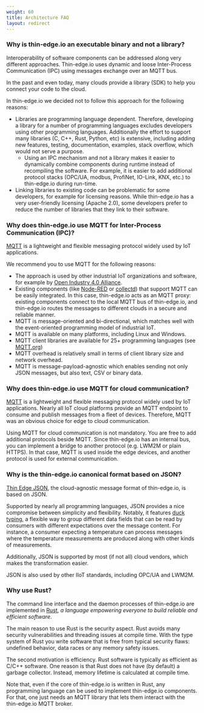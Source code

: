 ```yaml
---
weight: 60
title: Architecture FAQ
layout: redirect
---
```


### Why is thin-edge.io an executable binary and not a library?

Interoperability of software components can be addressed along very different approaches. Thin-edge.io uses dynamic and loose Inter-Process Communication (IPC) using messages exchange over an MQTT bus.

In the past and even today, many clouds provide a library (SDK) to help you connect your code to the cloud.

In thin-edge.io we decided not to follow this approach for the following reasons:
* Libraries are programming language dependent.
  Therefore, developing a library for a number of programming languages excludes developers using other
  programming languages. Additionally the effort to support many libraries (C, C++, Rust, Python, etc) is extensive,
  including adding new features, testing, documentation, examples, stack overflow, which would not serve a purpose.
  * Using an IPC mechanism and not a library makes it easier to dynamically combine components during runtime
  instead of recompiling the software. For example, it is easier to add additional protocol stacks
  (OPC/UA, modbus, ProfiNet, IO-Link, KNX, etc.) to thin-edge.io during run-time.
* Linking libraries to existing code can be problematic for some developers, for example for licensing reasons.
  While thin-edge.io has a very user-friendly licensing (Apache 2.0),
  some developers prefer to reduce the number of libraries that they link to their software.

### Why does thin-edge.io use MQTT for Inter-Process Communication (IPC)?
[MQTT](https://mqtt.org/) is a lightweight and flexible messaging protocol widely used by IoT applications.

We recommend you to use MQTT for the following reasons:
* The approach is used by other industrial IoT organizations and software,
  for example by [Open Industry 4.0 Alliance](https://openindustry4.com/).
* Existing components (like [Node-RED](https://nodered.org/) or [collectd](https://collectd.org/)) that support MQTT can be easily integrated. In this case, thin-edge.io acts as an MQTT proxy:
  existing components connect to the local MQTT bus of thin-edge.io,
  and thin-edge.io routes the messages to different clouds in a secure and reliable manner.  
* MQTT is message-oriented and bi-directional, which matches well with the event-oriented programming model of industrial IoT.
* MQTT is available on many platforms, including Linux and Windows.
* MQTT client libraries are available for 25+ programming languages (see [MQTT.org](https://mqtt.org/software/))
* MQTT overhead is relatively small in terms of client library size and network overhead.
* MQTT is message-payload-agnostic which enables sending not only JSON messages, but also text, CSV or binary data.  


[comment]: # (Alternatives considered where: DBus, gRPC and REST over HTTP.)

### Why does thin-edge.io use MQTT for cloud communication?

[MQTT](https://mqtt.org/) is a lightweight and flexible messaging protocol widely used by IoT applications. Nearly all IoT cloud platforms provide an MQTT endpoint to consume and publish messages from a fleet of devices. Therefore, MQTT was an obvious choice for edge to cloud communication.

Using MQTT for cloud communication is not mandatory. You are free to add additional protocols beside MQTT. Since thin-edge.io has an internal bus, you can implement a bridge to another protocol (e.g. LWM2M or plain HTTPS). In that case, MQTT is used inside the edge devices, and another protocol is used for external communication.

### Why is the thin-edge.io canonical format based on JSON?

[Thin Edge JSON](#thin-edge-json), the cloud-agnostic message format of thin-edge.io, is based on JSON.

Supported by nearly all programming languages, JSON provides a nice compromise between simplicity and flexibility. Notably, it features [duck typing](https://en.wikipedia.org/wiki/Duck_typing), a flexible way to group different data fields that can be read by consumers with different expectations over the message content. For instance, a consumer expecting a temperature can process messages where the temperature measurements are produced along with other kinds of measurements.

Additionally, JSON is supported by most (if not all) cloud vendors, which makes the transformation easier.

JSON is also used by other IIoT standards, including OPC/UA and LWM2M.

### Why use Rust?
The command line interface and the daemon processes of thin-edge.io are implemented in [Rust](https://www.rust-lang.org/), *a language empowering everyone to build reliable and efficient software*.

The main reason to use Rust is the security aspect. Rust avoids many security vulnerabilities and threading issues at compile time. With the type system of Rust you write software that is free from typical security flaws: undefined behavior, data races or any memory safety issues.

The second motivation is efficiency. Rust software is typically as efficient as C/C++ software. One reason is that Rust does not have (by default) a garbage collector. Instead, memory lifetime is calculated at compile time.

Note that, even if the core of thin-edge.io is written in Rust, any programming language can be used to implement thin-edge.io components. For that, one just needs an MQTT library that lets them interact with the thin-edge.io MQTT broker.
